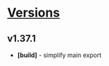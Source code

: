 # [Versions](https://github.com/Tracktor/design-system/releases)

## v1.37.1
- **[build]** - simplify main export
